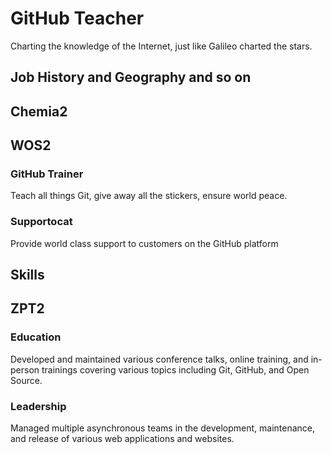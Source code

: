 # GitHub Teacher

Charting the knowledge of the Internet, just like Galileo charted the stars.

## Job History and Geography and so on


## Chemia2

## WOS2

### GitHub Trainer

Teach all things Git, give away all the stickers, ensure world peace.

### Supportocat

Provide world class support to customers on the GitHub platform

## Skills

## ZPT2

### Education

Developed and maintained various conference talks, online training, and in-person trainings covering various topics including Git, GitHub, and Open Source.

### Leadership

Managed multiple asynchronous teams in the development, maintenance, and release of various web applications and websites.
